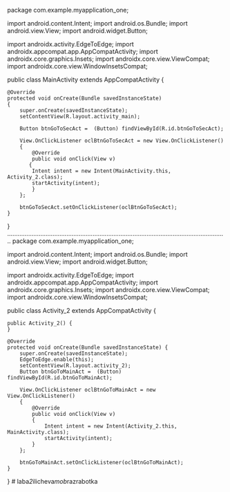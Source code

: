 package com.example.myapplication_one;

import android.content.Intent;
import android.os.Bundle;
import android.view.View;
import android.widget.Button;

import androidx.activity.EdgeToEdge;
import androidx.appcompat.app.AppCompatActivity;
import androidx.core.graphics.Insets;
import androidx.core.view.ViewCompat;
import androidx.core.view.WindowInsetsCompat;

public class MainActivity extends AppCompatActivity
{

    @Override
    protected void onCreate(Bundle savedInstanceState)
    {
        super.onCreate(savedInstanceState);
        setContentView(R.layout.activity_main);

        Button btnGoToSecAct =  (Button) findViewById(R.id.btnGoToSecAct);

        View.OnClickListener oclBtnGoToSecAct = new View.OnClickListener()
        {
            @Override
            public void onClick(View v)
           {
            Intent intent = new Intent(MainActivity.this, Activity_2.class);
            startActivity(intent);
            }
        };

        btnGoToSecAct.setOnClickListener(oclBtnGoToSecAct);
    }
}
..............................................................................................................................
package com.example.myapplication_one;

import android.content.Intent;
import android.os.Bundle;
import android.view.View;
import android.widget.Button;

import androidx.activity.EdgeToEdge;
import androidx.appcompat.app.AppCompatActivity;
import androidx.core.graphics.Insets;
import androidx.core.view.ViewCompat;
import androidx.core.view.WindowInsetsCompat;

public class Activity_2 extends AppCompatActivity
{

    public Activity_2() {
    }

    @Override
    protected void onCreate(Bundle savedInstanceState) {
        super.onCreate(savedInstanceState);
        EdgeToEdge.enable(this);
        setContentView(R.layout.activity_2);
        Button btnGoToMainAct =  (Button) findViewById(R.id.btnGoToMainAct);

        View.OnClickListener oclBtnGoToMainAct = new View.OnClickListener()
        {
            @Override
            public void onClick(View v)
            {
                Intent intent = new Intent(Activity_2.this, MainActivity.class);
                startActivity(intent);
            }
        };

        btnGoToMainAct.setOnClickListener(oclBtnGoToMainAct);
    }
}
#   l a b a _ 2 _ i l i c h e v a _ m o b _ r a z r a b o t k a  
 